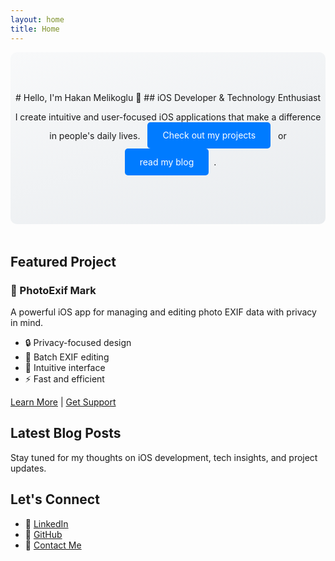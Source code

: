 ```yaml
---
layout: home
title: Home
---
```


<div class="hero-section" markdown="1">
# Hello, I'm Hakan Melikoglu 👋
## iOS Developer & Technology Enthusiast

I create intuitive and user-focused iOS applications that make a difference in people's daily lives.
[Check out my projects](/projects) or [read my blog](/blog).
</div>

## Featured Project

### 📱 PhotoExif Mark
A powerful iOS app for managing and editing photo EXIF data with privacy in mind.

- 🔒 Privacy-focused design
- 📸 Batch EXIF editing
- 🎯 Intuitive interface
- ⚡️ Fast and efficient

[Learn More](/projects) | [Get Support](/support)

## Latest Blog Posts

Stay tuned for my thoughts on iOS development, tech insights, and project updates.

## Let's Connect

- 💼 [LinkedIn](https://linkedin.com/in/hakanmelikoglu)
- 🐙 [GitHub](https://github.com/hakanmelikoglu)
- 📧 [Contact Me](mailto:your.email@example.com)

<style>
.hero-section {
    text-align: center;
    padding: 4rem 0;
    background: linear-gradient(160deg, #f8f9fa 0%, #e9ecef 100%);
    border-radius: 10px;
    margin-bottom: 3rem;
}

.hero-section h1 {
    font-size: 2.5rem;
    margin-bottom: 1rem;
}

.hero-section h2 {
    font-size: 1.5rem;
    color: #666;
    margin-bottom: 2rem;
}

.hero-section a {
    display: inline-block;
    padding: 0.8rem 1.5rem;
    margin: 0 0.5rem;
    background-color: #007bff;
    color: white;
    text-decoration: none;
    border-radius: 5px;
    transition: background-color 0.3s ease;
}

.hero-section a:hover {
    background-color: #0056b3;
    text-decoration: none;
}
</style> 